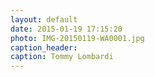 ```yaml
---
layout: default
date: 2015-01-19 17:15:20
photo: IMG-20150119-WA0001.jpg
caption_header:  
caption: Tommy Lombardi
---
```

